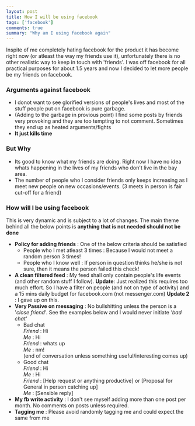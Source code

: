 ```yaml
---
layout: post
title: How I will be using facebook
tags: ['facebook']
comments: true
summary: "Why am I using facebook again"
---
```

Inspite of me completely hating facebook for the product it has become right now (or atleast the way my friends use it), unfortunately there is no other realistic way to keep in touch with 'friends'. I was off facebook for all practical purposes for about 1.5 years and now I decided to let more people be my friends on facebook.

### Arguments against facebook

- I donot want to see glorified versions of people's lives and most of the stuff people put on facebook is pure garbage.
- (Adding to the garbage in provious point) I find some posts by friends very provoking and they are too tempting to not comment. Sometimes they end up as heated arguments/fights
- **It just kills time**

### But Why
- Its good to know what my friends are doing. Right now I have no idea whats happening in the lives of my friends who don't live in the bay area.
- The number of people who I consider friends only keeps increasing as I meet new people on new occasions/events. (3 meets in person is fair cut-off for a friend)

### How will I be using facebook
This is very dynamic and is subject to a lot of changes. The main theme behind all the below points is **anything that is not needed should not be done**

- **Policy for adding friends** : One of the below criteria should be satisfied
  - People who I met atleast 3 times : Because I would not meet a random person 3 times!
  - People who I know well : If person in question thinks he/she is not sure, then it means the person failed this check!
- **A clean filtered feed** : My feed shall only contain people's life events (and other random stuff I follow). **Update**: Just realized this requires too much effort. So I have a filter on people (and not on type of activity) and a 15 mins daily budget for facebook.com (not messenger.com) **Update 2** : I gave up on this.
- **Very Passive on messaging** : No bullshitting unless the person is a '_close friend_'. See the examples below and I would never initiate _'bad chat'_
  - Bad chat  
    _Friend_ : Hi  
    _Me_ : Hi  
    _Friend_ : whats up  
    _Me_ : nm!  
    (end of conversation unless something useful/interesting comes up)
  - Good chat  
    _Friend_ : Hi  
    _Me_ : Hi  
    _Friend_ : [Help request or anything productive] or [Proposal for General in person catching up]  
    _Me_ : [Sensible reply]  
- **My fb write activity** : I don't see myself adding more than one post per month. No comments on posts unless required.
- **Tagging me** : Please avoid randomly tagging me and could expect the same from me
